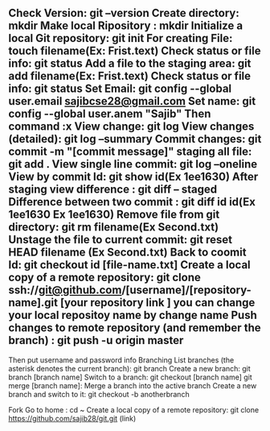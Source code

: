 Check Version:		 git –version
Create directory:	mkdir 
Make local Ripository : 		mkdir
Initialize a local Git repository: 	git init
For creating File:	touch filename(Ex: Frist.text)
Check status or file info: 	git status
Add a file to the staging area: 	git add filename(Ex: Frist.text)
Check status or file info: 	git status
Set Email: 	git config --global user.email sajibcse28@gmail.com
Set name: git config --global user.anem "Sajib"
Then command 	:x 
View change:	git log
View changes (detailed):	git log –summary
Commit changes: 	git commit -m "[commit message]"
staging  all file: git add .
View single line commit: git log –oneline
View by commit Id:	git show id(Ex 1ee1630)
After staging view difference : git diff – staged
Difference between two commit : git diff id id(Ex 1ee1630 Ex 1ee1630)
Remove file from git directory: git rm filename(Ex Second.txt)
Unstage the file to current commit: git reset HEAD filename (Ex Second.txt) 
Back to coomit Id: 	git checkout id [file-name.txt]
Create a local copy of a remote repository:	git clone ssh://git@github.com/[username]/[repository-name].git [your repository link ] you can change your local repositoy name by change name
Push changes to remote repository (and remember the branch) : git push -u origin master
----
Then put username and password info
Branching
List branches (the asterisk denotes the current branch):	git branch
Create a new branch:	git branch [branch name]
Switch to a branch:	git checkout [branch name]
git merge [branch name]:	Merge a branch into the active branch
Create a new branch and switch to it:		git checkout -b anotherbranch

Fork
Go to home :	cd ~
Create a local copy of a remote repository:	git clone https://github.com/sajib28/git.git (link)
